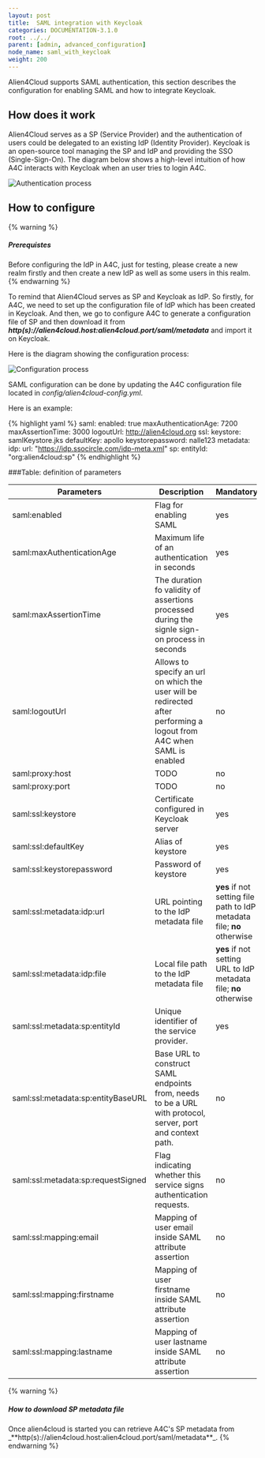 ```yaml
---
layout: post
title:  SAML integration with Keycloak
categories: DOCUMENTATION-3.1.0
root: ../../
parent: [admin, advanced_configuration]
node_name: saml_with_keycloak
weight: 200
---
```


Alien4Cloud supports SAML authentication, this section describes the configuration for enabling SAML and how to integrate Keycloak.

## How does it work

Alien4Cloud serves as a SP (Service Provider) and the authentication of users could be delegated to an existing IdP (Identity Provider). Keycloak is an open-source tool managing the SP and IdP and providing the SSO (Single-Sign-On). The diagram below shows a high-level intuition of how A4C interacts with Keycloak when an user tries to login A4C.

![Authentication process](../images/3.1.0/admin_guide/authentication_process.png)

## How to configure

{% warning %}
<h5>Prerequistes</h5>
Before configuring the IdP in A4C, just for testing, please create a new realm firstly and then create a new IdP as well as some users in this realm.
{% endwarning %}

To remind that Alien4Cloud serves as SP and Keycloak as IdP. So firstly, for A4C, we need to set up the configuration file of IdP which has been created in Keycloak. And then, we go to configure A4C to generate a configuration file of SP and then download it from **_http(s)://alien4cloud.host:alien4cloud.port/saml/metadata_** and import it on Keycloak.

Here is the diagram showing the configuration process:

![Configuration process](../images/3.1.0/admin_guide/configuration_process.png)

SAML configuration can be done by updating the A4C configuration file located in  _config/alien4cloud-config.yml_.

Here is an example:

{% highlight yaml %}
saml:
  enabled: true
  maxAuthenticationAge: 7200
  maxAssertionTime: 3000
  logoutUrl: http://alien4cloud.org
  ssl:
    keystore: samlKeystore.jks
    defaultKey: apollo
    keystorepassword: nalle123
  metadata:
    idp:
      url: "https://idp.ssocircle.com/idp-meta.xml"
    sp:
      entityId: "org:alien4cloud:sp"
{% endhighlight %}

###Table: definition of parameters

| Parameters | Description | Mandatory | Default value | Example |
| ------------- | ------------- | ----- | ----- | ----- |
| saml:enabled |Flag for enabling SAML | yes | | true |
| saml:maxAuthenticationAge | Maximum life of an authentication in seconds | yes | | 7200 |
| saml:maxAssertionTime | The duration fo validity of assertions processed during the signle sign-on process in seconds | yes | | 3000
| saml:logoutUrl | Allows to specify an url on which the user will be redirected after performing a logout from A4C when SAML is enabled | no | | http://alien4cloud.org
| saml:proxy:host | TODO | no | | 193.56.47.20
| saml:proxy:port | TODO | no | | 8080
| saml:ssl:keystore | Certificate configured in Keycloak server | yes | | samlKeystore.jks
| saml:ssl:defaultKey | Alias of keystore | yes | apollo
| saml:ssl:keystorepassword | Password of keystore | yes | | nalle123
| saml:ssl:metadata:idp:url| URL pointing to the IdP metadata file |  **yes** if not setting file path to IdP metadata file; **no** otherwise  | | "https://idp.ssocircle.com/idp-meta.xml"
| saml:ssl:metadata:idp:file| Local file path to the IdP metadata file |  **yes** if not setting URL to IdP metadata file; **no** otherwise | | "/path/to/file.xml"
| saml:ssl:metadata:sp:entityId | Unique identifier of the service provider. | yes | | "org:alien4cloud:sp"
| saml:ssl:metadata:sp:entityBaseURL | Base URL to construct SAML endpoints from, needs to be a URL with protocol, server, port and context path. | no | "http://localhost:8088" |
| saml:ssl:metadata:sp:requestSigned | Flag indicating whether this service signs authentication requests. | no | false |
| saml:ssl:mapping:email | Mapping of user email inside SAML attribute assertion | no | false |
| saml:ssl:mapping:firstname | Mapping of user firstname inside SAML attribute assertion | no | false |
| saml:ssl:mapping:lastname | Mapping of user lastname inside SAML attribute assertion | no | false |


{% warning %}
<h5>How to download SP metadata file</h5>
Once alien4cloud is started you can retrieve A4C's SP metadata from _**http(s)://alien4cloud.host:alien4cloud.port/saml/metadata**_.
{% endwarning %}
